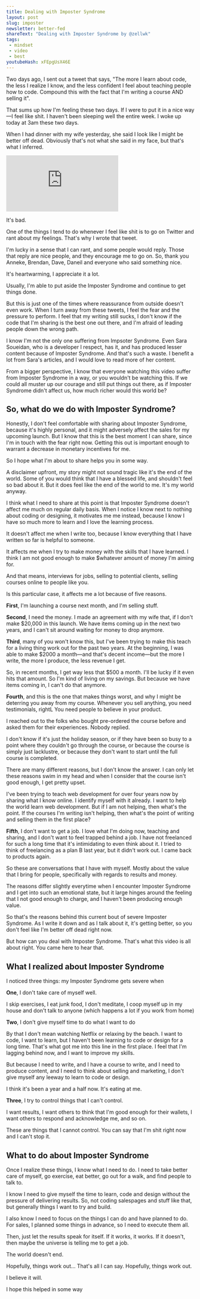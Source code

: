 ```yaml
---
title: Dealing with Imposter Syndrome
layout: post
slug: imposter
newsletter: better-fed
shareText: "Dealing with Imposter Syndrome by @zellwk"
tags:
 - mindset
 - video
 - best
youtubeHash: xFEpgUsX46E
---
```


Two days ago, I sent out a tweet that says, "The more I learn about code, the less I realize I know, and the less confident I feel about teaching people how to code. Compound this with the fact that I'm writing a course AND selling it".

That sums up how I'm feeling these two days. If I were to put it in a nice way—I feel like shit. I haven't been sleeping well the entire week. I woke up today at 3am these two days.

When I had dinner with my wife yesterday, she said I look like I might be better off dead. Obviously that's not what she said in my face, but that's what I inferred.

<!--more-->

<iframe class="youtube" src="https://www.youtube.com/embed/xFEpgUsX46E" frameborder="0" gesture="media" allow="encrypted-media" allowfullscreen></iframe>

It's bad.

One of the things I tend to do whenever I feel like shit is to go on Twitter and rant about my feelings. That's why I wrote that tweet.

I'm lucky in a sense that I can rant, and some people would reply. Those that reply are nice people, and they encourage me to go on. So, thank you Anneke, Brendan, Dave, Daneil and everyone who said something nice.

It's heartwarming, I appreciate it a lot.

Usually, I'm able to put aside the Imposter Syndrome and continue to get things done.

But this is just one of the times where reassurance from outside doesn't even work. When I turn away from these tweets, I feel the fear and the pressure to perform. I feel that my writing still sucks, I don't know if the code that I'm sharing is the best one out there, and I'm afraid of leading people down the wrong path.

I know I'm not the only one suffering from Impsoter Syndrome. Even Sara Soueidan, who is a developer I respect, has it, and has produced lesser content because of Imposter Syndrome. And that's such a waste. I benefit a lot from Sara's articles, and I would love to read more of her content.

From a bigger perspective, I know that everyone watching this video suffer from Imposter Syndrome in a way, or you wouldn't be watching this. If we could all muster up our courage and still put things out there, as if Imposter Syndrome didn't affect us, how much richer would this world be?

## So, what do we do with Imposter Syndrome?

Honestly, I don't feel comfortable with sharing about Imposter Syndrome, because it's highly personal, and it might adversely affect the sales for my upcoming launch. But I know that this is the best moment I can share, since I'm in touch with the fear right now. Getting this out is important enough to warrant a decrease in monetary incentives for me.

So I hope what I'm about to share helps you in some way.

A disclaimer upfront, my story might not sound tragic like it's the end of the world. Some of you would think that I have a blessed life, and shouldn't feel so bad about it. But it does feel like the end of the world to me. It's my world anyway.

I think what I need to share at this point is that Imposter Syndrome doesn't affect me much on regular daily basis. When I notice I know next to nothing about coding or designing, it motivates me me instead, because I know I have so much more to learn and I love the learning process.

It doesn't affect me when I write too, because I know everything that I have written so far is helpful to someone.

It affects me when I try to make money with the skills that I have learned. I think I am not good enough to make $whatever amount of money I'm aiming for.

And that means, interviews for jobs, selling to potential clients, selling courses online to people like you.

Is this particular case, it affects me a lot because of five reasons.

**First**, I'm launching a course next month, and I'm selling stuff.

**Second**, I need the money. I made an agreement with my wife that, if I don't make $20,000 in this launch. We have items coming up in the next two years, and I can't sit around waiting for money to drop anymore.

**Third**, many of you won't know this, but I've been trying to make this teach for a living thing work out for the past two years. At the beginning, I was able to make $2000 a month—and that's decent income—but the more I write, the more I produce, the less revenue I get.

So, in recent months, I get way less that $500 a month. I'll be lucky if it even hits that amount. So I'm kind of living on my savings. But because we have items coming in, I can't do that anymore.

**Fourth**, and this is the one that makes things worst, and why I might be deterring you away from my course. Whenever you sell anything, you need testimonials, rightL You need people to believe in your product.

I reached out to the folks who bought pre-ordered the course before and asked them for their experiences. Nobody replied.

I don't know if it's just the holiday season, or if they have been so busy to a point where they couldn't go through the course, or because the course is simply just lacklustre, or because they don't want to start until the full course is completed.

There are many different reasons, but I don't know the answer. I can only let these reasons swim in my head and when I consider that the course isn't good enough, I get pretty upset.

I've been trying to teach web development for over four years now by sharing what I know online. I identify myself with it already. I want to help the world learn web development. But if I am not helping, then what's the point. If the courses I'm writing isn't helping, then what's the point of writing and selling them in the first place?

**Fifth**, I don't want to get a job. I love what I'm doing now, teaching and sharing, and I don't want to feel trapped behind a job. I have not freelanced for such a long time that it's intimidating to even think about it. I tried to think of freelancing as a plan B last year, but it didn't work out. I came back to products again.

So these are conversations that I have with myself. Mostly about the value that I bring for people, specifically with regards to results and money.

The reasons differ slightly everytime when I encounter Imposter Syndrome and I get into such an emotional state, but it large hinges around the feeling that I not good enough to charge, and I haven't been producing enough value.

So that's the reasons behind this current bout of severe Imposter Syndrome. As I write it down and as I talk about it, it's getting better, so you don't feel like I'm better off dead right now.

But how can you deal with Imposter Syndrome. That's what this video is all about right. You came here to hear that.

## What I realized about Imposter Syndrome

I noticed three things: my Imposter Syndrome gets severe when

**One**, I don't take care of myself well.

I skip exercises, I eat junk food, I don't meditate, I coop myself up in my house and don't talk to anyone (which happens a lot if you work from home)

**Two**, I don't give myself time to do what I want to do

By that I don't mean watching Netflix or relaxing by the beach. I want to code, I want to learn, but I haven't been learning to code or design for a long time. That's what got me into this line in the first place. I feel that I'm lagging behind now, and I want to improve my skills.

But because I need to write, and I have a course to write, and I need to produce content, and I need to think about selling and marketing, I don't give myself any leeway to learn to code or design.

I think it's been a year and a half now. It's eating at me.

**Three**, I try to control things that I can't control.

I want results, I want others to think that I'm good enough for their wallets, I want others to respond and acknowledge me, and so on.

These are things that I cannot control. You can say that I'm shit right now and I can't stop it.

## What to do about Imposter Syndrome

Once I realize these things, I know what I need to do. I need to take better care of myself, go exercise, eat better, go out for a walk, and find people to talk to.

I know I need to give myself the time to learn, code and design without the pressure of delivering results. So, not coding salespages and stuff like that, but generally things I want to try and build.

I also know I need to focus on the things I can do and have planned to do. For sales, I planned some things in advance, so I need to execute them all.

Then, just let the results speak for itself. If it works, it works. If it doesn't, then maybe the universe is telling me to get a job.

The world doesn't end.

Hopefully, things work out... That's all I can say. Hopefully, things work out.

I believe it will.

I hope this helped in some way
